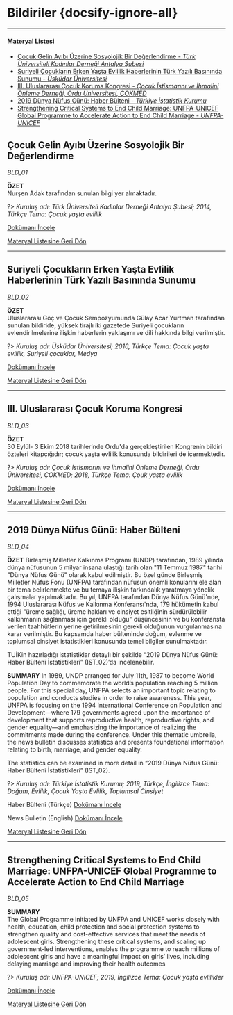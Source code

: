 # Bildiriler {docsify-ignore-all}
***
#### __Materyal Listesi__

- [Çocuk Gelin Ayıbı Üzerine Sosyolojik Bir Değerlendirme - *Türk Üniversiteli Kadınlar Derneği Antalya Şubesi*](#Çocuk-gelin-ayıbı-Üzerine-sosyolojik-bir-değerlendirme)
- [Suriyeli Çocukların Erken Yaşta Evlilik Haberlerinin Türk Yazılı Basınında Sunumu - *Üsküdar Üniversitesi*](#suriyeli-Çocukların-erken-yaşta-evlilik-haberlerinin-türk-yazılı-basınında-sunumu)
- [III. Uluslararası Çocuk Koruma Kongresi - *Çocuk İstismarını ve İhmalini Önleme Derneği, Ordu Üniversitesi, ÇOKMED*](#iii-uluslararası-Çocuk-koruma-kongresi)
- [2019 Dünya Nüfus Günü: Haber Bülteni - *Türkiye İstatistik Kurumu*](#_2019-dünya-nüfus-günü-haber-bülteni)
- [Strengthening Critical Systems to End Child Marriage: UNFPA-UNICEF Global Programme to Accelerate Action to End Child Marriage - *UNFPA-UNICEF*](#strengthening-critical-systems-to-end-child-marriage-unfpa-unicef-global-programme-to-accelerate-action-to-end-child-marriage)



## Çocuk Gelin Ayıbı Üzerine Sosyolojik Bir Değerlendirme
*BLD_01*

**ÖZET**  
Nurşen Adak tarafından sunulan bilgi yer almaktadır.

?> *Kuruluş adı: Türk Üniversiteli Kadınlar Derneği Antalya Şubesi; 2014, Türkçe Tema: Çocuk yaşta evlilik*

[Dokümanı İncele](downloads\BLD\BLD_01.pdf ':ignore')

[Materyal Listesine Geri Dön](#materyal-listesi)
***

## Suriyeli Çocukların Erken Yaşta Evlilik Haberlerinin Türk Yazılı Basınında Sunumu
*BLD_02*

**ÖZET**  
Uluslararası Göç ve Çocuk Sempozyumunda Gülay Acar Yurtman tarafından sunulan bildiride, yüksek tirajlı iki gazetede Suriyeli çocukların evlendirilmelerine ilişkin haberlerin yaklaşımı ve dili hakkında bilgi verilmiştir.

?> *Kuruluş adı: Üsküdar Üniversitesi; 2016, Türkçe Tema: Çocuk yaşta evlilik, Suriyeli çocuklar, Medya*

[Dokümanı İncele](downloads\BLD\BLD_02.pdf ':ignore')

[Materyal Listesine Geri Dön](#materyal-listesi)
***

## III. Uluslararası Çocuk Koruma Kongresi 
*BLD_03*

**ÖZET**  
30 Eylül- 3 Ekim 2018 tarihlerinde Ordu'da gerçekleştirilen Kongrenin bildiri özteleri kitapçığıdır; çocuk yaşta evlilik konusunda bildirileri de içermektedir.

?> *Kuruluş adı: Çocuk İstismarını ve İhmalini Önleme Derneği, Ordu Üniversitesi, ÇOKMED; 2018, Türkçe Tema: Çouk yaşta evlilik*

[Dokümanı İncele](downloads\BLD\BLD_03.pdf ':ignore')

[Materyal Listesine Geri Dön](#materyal-listesi)
***

## 2019 Dünya Nüfus Günü: Haber Bülteni
*BLD_04*

**ÖZET**
Birleşmiş Milletler Kalkınma Programı (UNDP) tarafından, 1989 yılında dünya nüfusunun 5 milyar insana ulaştığı tarih olan "11 Temmuz 1987" tarihi "Dünya Nüfus Günü" olarak kabul edilmiştir. Bu özel günde Birleşmiş Milletler Nüfus Fonu (UNFPA) tarafından nüfusun önemli konularını ele alan bir tema belirlenmekte ve bu temaya ilişkin farkındalık yaratmaya yönelik çalışmalar yapılmaktadır. Bu yıl, UNFPA tarafından Dünya Nüfus Günü'nde, 1994 Uluslararası Nüfus ve Kalkınma Konferansı'nda, 179 hükümetin kabul ettiği "üreme sağlığı, üreme hakları ve cinsiyet eşitliğinin sürdürülebilir kalkınmanın sağlanması için gerekli olduğu" düşüncesinin ve bu konferansta verilen taahhütlerin yerine getirilmesinin gerekli olduğunun vurgulanmasına karar verilmiştir. Bu kapsamda haber bülteninde doğum, evlenme ve toplumsal cinsiyet istatistikleri konusunda temel bilgiler sunulmaktadır.

TUİKin hazırladığı istatistiklar detaylı bir şekilde “2019 Dünya Nüfus Günü: Haber Bülteni İstatistikleri” (IST_02)’da incelenebilir.

**SUMMARY**
In 1989, UNDP arranged for July 11th, 1987 to become World Population Day to commemorate the world’s population reaching 5 million people. For this special day, UNFPA selects an important topic relating to population and conducts studies in order to raise awareness. This year, UNFPA is focusing on the 1994 International Conference on Population and Development—where 179 governments agreed upon the importance of development that supports reproductive health, reproductive rights, and gender equality—and emphasizing the importance of realizing the commitments made during the conference. Under this thematic umbrella, the news bulletin discusses statistics and presents foundational information relating to birth, marriage, and gender equality.  

The statistics can be examined in more detail in “2019 Dünya Nüfus Günü: Haber Bülteni İstatistikleri” (IST_02). 

?> *Kuruluş adı: Türkiye İstatistik Kurumu; 2019, Türkçe, İngilizce Tema: Doğum, Evlilik, Çocuk Yaşta Evlilik, Toplumsal Cinsiyet*

Haber Bülteni (Türkçe) [Dokümanı İncele](downloads\addon\BLD_04_TK.pdf ':ignore')

News Bulletin (English) [Dokümanı İncele](downloads\addon\BLD_04_EN.pdf ':ignore')

[Materyal Listesine Geri Dön](#materyal-listesi)
***

## Strengthening Critical Systems to End Child Marriage: UNFPA-UNICEF Global Programme to Accelerate Action to End Child Marriage
*BLD_05*

**SUMMARY**  
The Global Programme initiated by UNFPA and UNICEF works closely with health, education, child protection and social protection systems to strengthen quality and cost-effective services that meet the needs of adolescent girls. Strengthening these critical systems, and scaling up government-led interventions, enables the programme to reach millions of adolescent girls and have a meaningful impact on girls’ lives, including delaying marriage and improving their health outcomes

?> *Kuruluş adı: UNFPA-UNICEF; 2019, İngilizce Tema: Çocuk yaşta evlilikler*

[Dokümanı İncele](downloads\addon\BLD_05.pdf ':ignore')

[Materyal Listesine Geri Dön](#materyal-listesi)